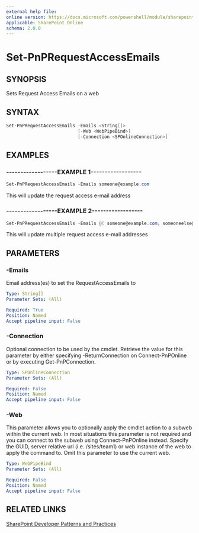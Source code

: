 ```yaml
---
external help file:
online version: https://docs.microsoft.com/powershell/module/sharepoint-pnp/set-pnprequestaccessemails
applicable: SharePoint Online
schema: 2.0.0
---
```


# Set-PnPRequestAccessEmails

## SYNOPSIS
Sets Request Access Emails on a web

## SYNTAX 

```powershell
Set-PnPRequestAccessEmails -Emails <String[]>
                           [-Web <WebPipeBind>]
                           [-Connection <SPOnlineConnection>]
```

## EXAMPLES

### ------------------EXAMPLE 1------------------
```powershell
Set-PnPRequestAccessEmails -Emails someone@example.com 
```

This will update the request access e-mail address

### ------------------EXAMPLE 2------------------
```powershell
Set-PnPRequestAccessEmails -Emails @( someone@example.com; someoneelse@example.com )
```

This will update multiple request access e-mail addresses

## PARAMETERS

### -Emails
Email address(es) to set the RequestAccessEmails to

```yaml
Type: String[]
Parameter Sets: (All)

Required: True
Position: Named
Accept pipeline input: False
```

### -Connection
Optional connection to be used by the cmdlet. Retrieve the value for this parameter by either specifying -ReturnConnection on Connect-PnPOnline or by executing Get-PnPConnection.

```yaml
Type: SPOnlineConnection
Parameter Sets: (All)

Required: False
Position: Named
Accept pipeline input: False
```

### -Web
This parameter allows you to optionally apply the cmdlet action to a subweb within the current web. In most situations this parameter is not required and you can connect to the subweb using Connect-PnPOnline instead. Specify the GUID, server relative url (i.e. /sites/team1) or web instance of the web to apply the command to. Omit this parameter to use the current web.

```yaml
Type: WebPipeBind
Parameter Sets: (All)

Required: False
Position: Named
Accept pipeline input: False
```

## RELATED LINKS

[SharePoint Developer Patterns and Practices](https://aka.ms/sppnp)